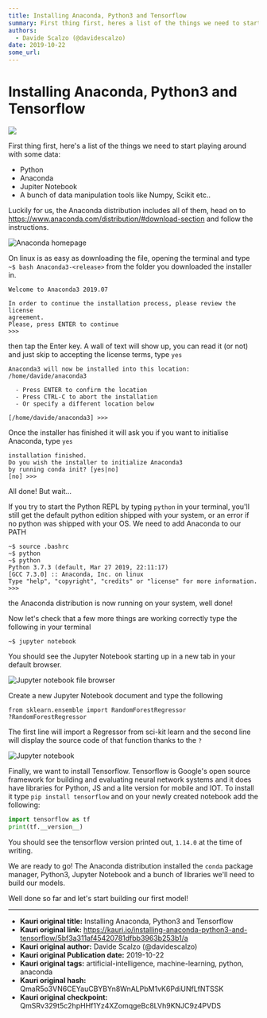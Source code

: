 ```yaml
---
title: Installing Anaconda, Python3 and Tensorflow
summary: First thing first, heres a list of the things we need to start playing around with some data- - Python - Anaconda - Jupiter Notebook - A bunch of data manipulation tools like Numpy, Scikit etc.. Luckily for us, the Anaconda distribution includes all of them, head on to https-//www.anaconda.com/distribution/-download-section and follow the instructions. Anaconda homepage On linux is as easy as downloading the file, opening the terminal and type ~$ bash Anaconda3- from the folder you downloaded th
authors:
  - Davide Scalzo (@davidescalzo)
date: 2019-10-22
some_url: 
---
```


# Installing Anaconda, Python3 and Tensorflow

![](https://ipfs.infura.io/ipfs/QmZLkzEbnFEsJNPF47NUwfJgPVpEnsKJ5sEg6qUzUhr7M2)


First thing first, here's a list of the things we need to start playing around with some data:
- Python
- Anaconda
- Jupiter Notebook
- A bunch of data manipulation tools like Numpy, Scikit etc..

Luckily for us, the Anaconda distribution includes all of them, head on to https://www.anaconda.com/distribution/#download-section and follow the instructions.

![Anaconda homepage](https://ipfs.infura.io/ipfs/QmWhCsbMdjfn12ZpvmnWG7RnR4fxoDdwo4LTCrgQMjKK6M)

On linux is as easy as downloading the file, opening the terminal and type `~$ bash Anaconda3-<release>` from the folder you downloaded the installer in.

```
Welcome to Anaconda3 2019.07

In order to continue the installation process, please review the license
agreement.
Please, press ENTER to continue
>>> 
```

then tap the Enter key. A wall of text will show up, you can read it (or not) and just skip to accepting the license terms, type `yes`

```
Anaconda3 will now be installed into this location:
/home/davide/anaconda3

  - Press ENTER to confirm the location
  - Press CTRL-C to abort the installation
  - Or specify a different location below

[/home/davide/anaconda3] >>> 
```

Once the installer has finished it will ask you if you want to initialise Anaconda, type `yes`
```
installation finished.
Do you wish the installer to initialize Anaconda3
by running conda init? [yes|no]
[no] >>> 
```

All done! But wait...

If you try to start the Python REPL by typing `python` in your terminal, you'll still get the default python edition shipped with your system, or an error if no python was shipped with your OS. We need to add Anaconda to our PATH

```
~$ source .bashrc
~$ python
~$ python
Python 3.7.3 (default, Mar 27 2019, 22:11:17) 
[GCC 7.3.0] :: Anaconda, Inc. on linux
Type "help", "copyright", "credits" or "license" for more information.
>>> 
```
the Anaconda distribution is now running on your system, well done!

Now let's check that a few more things are working correctly type the following in your terminal
```
~$ jupyter notebook
```

You should see the Jupyter Notebook starting up in a new tab in your default browser.

![Jupyter notebook file browser](https://ipfs.infura.io/ipfs/QmYKoL55dk3MbPxmmgJddirEkhsJRQV5mZ5nXv8ZdMvnob)

Create a new Jupyter Notebook document and type the following

```
from sklearn.ensemble import RandomForestRegressor
?RandomForestRegressor
```

The first line will import a Regressor from sci-kit learn and the second line will display the source code of that function thanks to the `?`

![Jupyter notebook](https://ipfs.infura.io/ipfs/Qmf58ig45auRigrBQA6ykZDcX1Rbh8uxT6LXHo5e28oG9k)


Finally, we want to install Tensorflow. Tensorflow is Google's open source framework for building and evaluating neural network systems and it does have libraries for Python, JS and a lite version for mobile and IOT. To install it type `pip install tensorflow` and on your newly created notebook add the following:

```python
import tensorflow as tf
print(tf.__version__)
```

You should see the tensorflow version printed out, `1.14.0` at the time of writing.

We are ready to go! The Anaconda distribution installed the `conda` package manager, Python3, Jupyter Notebook and a bunch of libraries we'll need to build our models.

Well done so far and let's start building our first model!






---

- **Kauri original title:** Installing Anaconda, Python3 and Tensorflow
- **Kauri original link:** https://kauri.io/installing-anaconda-python3-and-tensorflow/5bf3a311af45420781dfbb3963b253b1/a
- **Kauri original author:** Davide Scalzo (@davidescalzo)
- **Kauri original Publication date:** 2019-10-22
- **Kauri original tags:** artificial-intelligence, machine-learning, python, anaconda
- **Kauri original hash:** QmaR5o3VN6CEYauCBYBYn8WnALPbM1vK6PdiUNfLfNTSSK
- **Kauri original checkpoint:** QmSRv329t5c2hpHHf1Yz4XZomqgeBc8LVh9KNJC9z4PVDS



